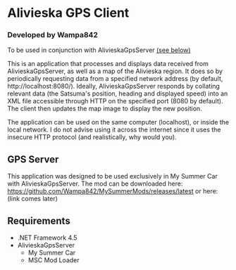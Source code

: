 ﻿# Alivieska GPS Client
### Developed by Wampa842

To be used in conjunction with AlivieskaGpsServer [(see below)](#gps-server)

This is an application that processes and displays data received from AlivieskaGpsServer, as well as a map of the Alivieska region. It does so by periodically requesting data from a specified network address (by default, http://localhost:8080/). Ideally, AlivieskaGpsServer responds by collating relevant data (the Satsuma's position, heading and displayed speed) into an XML file accessible through HTTP on the specified port (8080 by default). The client then updates the map image to display the new position.

The application can be used on the same computer (localhost), or inside the local network. I do not advise using it across the internet since it uses the insecure HTTP protocol (and realistically, why would you).

## GPS Server
This application was designed to be used exclusively in My Summer Car with AlivieskaGpsServer. The mod can be downloaded here: <https://github.com/Wampa842/MySummerMods/releases/latest> or here: (link comes later)

## Requirements
- .NET Framework 4.5
- AlivieskaGpsServer
    - My Summer Car
	- MSC Mod Loader